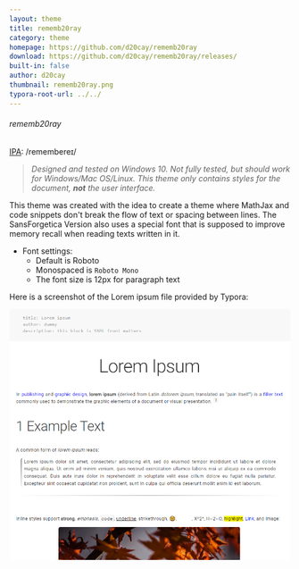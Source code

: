 ```yaml
---
layout: theme
title: rememb20ray
category: theme
homepage: https://github.com/d20cay/rememb20ray
download: https://github.com/d20cay/rememb20ray/releases/
built-in: false
author: d20cay
thumbnail: rememb20ray.png
typora-root-url: ../../
---
```


###### rememb20ray

[IPA](https://en.wiktionary.org/wiki/Wiktionary:International_Phonetic_Alphabet): /remembereɪ/

> *Designed and tested on Windows 10. Not fully tested, but should work for Windows/Mac OS/Linux. This theme only contains styles for the document, **not** the user interface.*

This theme was created with the idea to create a theme where MathJax and code snippets don't break the flow of text or
spacing between lines. The SansForgetica Version also uses a special font that is supposed to improve memory recall when
reading texts written in it.

* Font settings:
    * Default is Roboto
    * Monospaced is `Roboto Mono`
    * The font size is 12px for paragraph text
    
Here is a screenshot of the Lorem ipsum file provided by Typora:

![ss](/media/theme/rememb20ray/lorem-ss.png)

